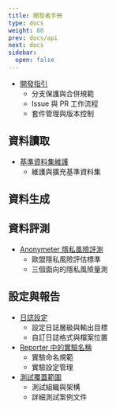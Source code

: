 ```yaml
---
title: 開發者手冊
type: docs
weight: 80
prev: docs/api
next: docs
sidebar:
  open: false
---
```



- [開發指引](./development-guidelines)
  - 分支保護與合併規範
  - Issue 與 PR 工作流程
  - 套件管理與版本控制

## 資料讀取
- [基準資料集維護](./benchmark-datasets)
  - 維護與擴充基準資料集

## 資料生成

## 資料評測
- [Anonymeter 隱私風險評測](./anonymeter)
  - 歐盟隱私風險評估標準
  - 三個面向的隱私風險量測

## 設定與報告
- [日誌設定](./logging-configuration)
  - 設定日誌層級與輸出目標
  - 自訂日誌格式與檔案位置
- [Reporter 中的實驗名稱](./experiment-naming-in-reporter)
  - 實驗命名規範
  - 實驗設定管理
- [測試覆蓋範圍](./test-coverage)
  - 測試組織與架構
  - 詳細測試案例文件